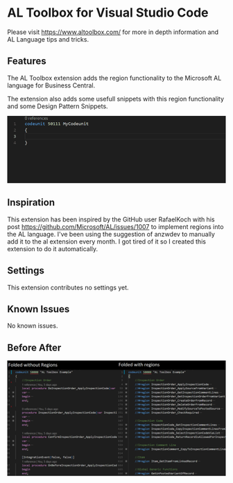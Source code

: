 # AL Toolbox for Visual Studio Code

Please visit https://www.altoolbox.com/ for more in depth information and AL Language tips and tricks.

## Features

The AL Toolbox extension adds the region functionality to the Microsoft AL language for Business Central.

The extension also adds some usefull snippets with this region functionality and some Design Pattern Snippets.

![Simple Example](resources/SimpleExample.gif)

## Inspiration

This extension has been inspired by the GitHub user RafaelKoch with his post https://github.com/Microsoft/AL/issues/1007 to implement regions into the AL language. I've been using the suggestion of anzwdev to manually add it to the al extension every month. I got tired of it so I created this extension to do it automatically.

## Settings

This extension contributes no settings yet.

## Known Issues

No known issues.

## Before After
![BeforeAfter](resources/BeforeAfter.png)
